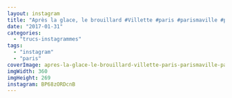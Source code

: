 ```yaml
---
layout: instagram
title: "Après la glace, le brouillard #Villette #paris #parismaville #parisjetaime"
date: "2017-01-31"
categories: 
  - "trucs-instagrammes"
tags: 
  - "instagram"
  - "paris"
coverImage: apres-la-glace-le-brouillard-villette-paris-parismaville-parisjetaime.jpg
imgWidth: 360
imgHeight: 269
instagram: BP68zORDcnB
---
```

